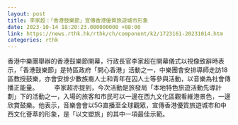 ```yaml
---
layout: post
title: 李家超：「香港鼓樂節」宣傳香港優質旅遊城市形象
date: 2023-10-14 18:20:23.000000000 +08:00
link: https://news.rthk.hk/rthk/ch/component/k2/1723161-20231014.htm
categories: rthk
---
```


香港中樂團舉辦的香港鼓樂節開幕，行政長官李家超在開幕儀式以視像致辭時表示，「香港鼓樂節」是特區政府「開心香港」活動之一，中樂團會安排導師走訪18區教授鼓樂，亦會安排少數族裔人士和青年在囚人士等參與活動，以音樂為社會傳播正能量。
　　 
李家超亦提到，今次活動是旅發局「本地特色旅遊活動先導計劃」下的活動之一，入場的旅客和市民可以一邊在西九文化區觀看維港景色，一邊欣賞鼓樂。他表示，音樂會會以5G直播至全球觀眾，宣傳香港優質旅遊城市和中西文化薈萃的形象，是「以文塑旅」的其中一項最佳示範。
